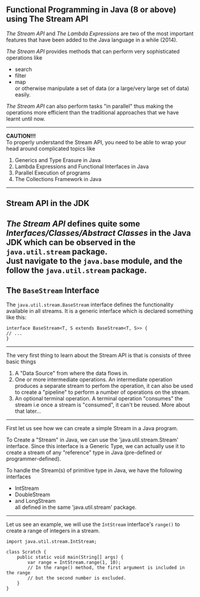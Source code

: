 Functional Programming in Java (8 or above) using The Stream API
---
_The Stream API_ and _The Lambda Expressions_ are two of the most important features
that have been added to the Java language in a while (2014).  

_The Stream API_ provides methods that can perform 
very sophisticated operations like
- search
- filter
- map  
or otherwise manipulate a set of data (or a large/very large set of data) easily.

_The Stream API_ can also perform tasks "in parallel" thus making the operations
more efficient than the traditional approaches that we have learnt until now.

---
**CAUTION!!!**  
To properly understand the Stream API, you need to be able to 
wrap your head around complicated topics like
1. Generics and Type Erasure in Java
2. Lambda Expressions and Functional Interfaces in Java
3. Parallel Execution of programs
4. The Collections Framework in Java
---

## Stream API in the JDK
_The Stream API_ defines quite some _Interfaces/Classes/Abstract Classes_ in the Java JDK 
which can be observed in the `java.util.stream` package.  
Just navigate to the `java.base` module, and the follow the `java.util.stream` package.
---

## The `BaseStream` Interface  
The `java.util.stream.BaseStream` interface defines the functionality available in all streams.
It is a generic interface which is declared something like this:
```
interface BaseStream<T, S extends BaseStream<T, S>> {
// ...
}
```

---

The very first thing to learn about the Stream API is
that is consists of three basic things
1. A "Data Source" from where the data flows in.
2. One or more intermediate operations. An intermediate operation produces a separate stream to perfom 
the operation, it can also be used to create a "pipeline" to perform
a number of operations on the stream.
3. An optional terminal operation. A terminal operation
"consumes" the stream i.e once a stream is "consumed", it can't be reused.
More about that later...
---

First let us see how we can create a simple Stream in a Java program.

To Create a "Stream" in Java, we can use the 'java.util.stream.Stream' interface.
Since this interface is a Generic Type, we can actually use it to create a stream
of any "reference" type in Java (pre-defined or programmer-defined).

To handle the Stream(s) of primitive type in Java, we have the following interfaces
* IntStream
* DoubleStream
* and LongStream  
all defined in the same 'java.util.stream' package.
---

Let us see an example, we will use the `IntStream` interface's `range()` to create
a range of integers in a stream.

```
import java.util.stream.IntStream;

class Scratch {
    public static void main(String[] args) {
        var range = IntStream.range(1, 10);
        // In the range() method, the first argument is included in the range 
        // but the second number is excluded. 
    }
}
```